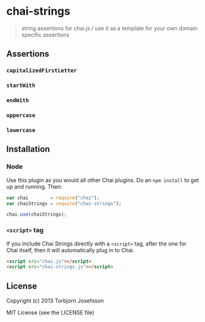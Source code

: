 # chai-strings

 > string assertions for chai.js / use it as a template for your own domain specific assertions

## Assertions

### `capitalizedFirstLetter`

### `startWith`

### `endWith`

### `uppercase`

### `lowercase`


## Installation 

### Node
Use this plugin as you would all other Chai plugins.
Do an `npm install` to get up and running. Then:

```javascript
var chai 		= require("chai");
var chaiStrings	= require("chai-strings");

chai.use(chaiStrings);
```

### `<script>` tag

If you include Chai Strings directly with a `<script>` tag, after the one for Chai itself, then it will automatically plug in to Chai.

```html
<script src="chai.js"></script>
<script src="chai-strings.js"></script>
```

## License

Copyright (c) 2013 Torbjorn Josefsson

MIT License (see the LICENSE file)
